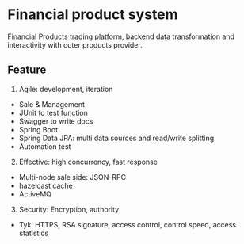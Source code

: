 # Financial product system
Financial Products trading platform, backend data transformation and interactivity with outer products provider.
## Feature
1. Agile: development, iteration
+ Sale & Management
+ JUnit to test function
+ Swagger to write docs
+ Spring Boot
+ Spring Data JPA: multi data sources and read/write splitting
+ Automation test
2. Effective: high concurrency, fast response
+ Multi-node sale side: JSON-RPC
+ hazelcast cache
+ ActiveMQ
3. Security: Encryption, authority 
+ Tyk: HTTPS, RSA signature, access control, control speed, access statistics